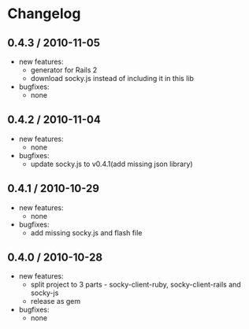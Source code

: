 Changelog
=========

## 0.4.3 / 2010-11-05

- new features:
  - generator for Rails 2
  - download socky.js instead of including it in this lib
- bugfixes:
  - none

## 0.4.2 / 2010-11-04

- new features:
  - none
- bugfixes:
  - update socky.js to v0.4.1(add missing json library)

## 0.4.1 / 2010-10-29

- new features:
  - none
- bugfixes:
  - add missing socky.js and flash file

## 0.4.0 / 2010-10-28

- new features:
  - split project to 3 parts - socky-client-ruby, socky-client-rails and socky-js
  - release as gem
- bugfixes:
  - none
